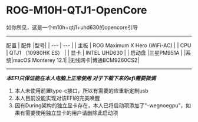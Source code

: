 # ROG-M10H-QTJ1-OpenCore
如你所见，这是一个m10h+qtj1+uhd630的opencore引导

---
配置
| 配件  |型号|
| --- | --- |
|   主板  | ROG Maximum X Hero (WiFi-AC)    |
|   CPU  |    QTJ1 （10980HK ES）  |
|   显卡  |   INTEL UHD630  |
| 启动盘 |三星PM951A  |
|系统|macOS Monterey 12.1|
|无线网卡|博通BCM9260CS2|

---

***本EFI只保证能在本人电脑上正常使用
对于下载下来的efi需要微调***

1. 本人未使用前置type-c接口，所以有需要的应重新定制usb
2. 本人目前没能实现对该EFI的完美唤醒
3. 因有During架构的独立显卡存在，本人已将启动项添加了"-wegnoegpu"，如果有需要使用独立显卡的用户请删除此启动项
